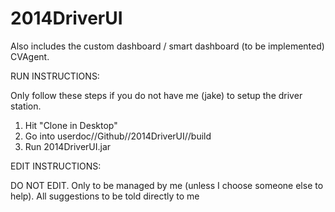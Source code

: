 2014DriverUI
============

Also includes the custom dashboard / smart dashboard (to be implemented) CVAgent.

RUN INSTRUCTIONS:

  Only follow these steps if you do not have me (jake) to setup the driver station.
  
  1) Hit "Clone in Desktop"
  2) Go into userdoc//Github//2014DriverUI//build
  3) Run 2014DriverUI.jar

EDIT INSTRUCTIONS:
  
  DO NOT EDIT. Only to be managed by me (unless I choose someone else to help). All suggestions to be told directly
  to me

